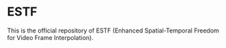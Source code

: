 # ESTF
This is the official repository of ESTF (Enhanced Spatial-Temporal Freedom for Video Frame Interpolation).
